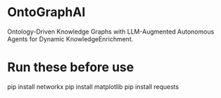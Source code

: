 # OntoGraphAI
Ontology-Driven Knowledge Graphs with LLM-Augmented Autonomous Agents for Dynamic KnowledgeEnrichment.


# Run these before use
pip install networkx
pip install matplotlib
pip install requests